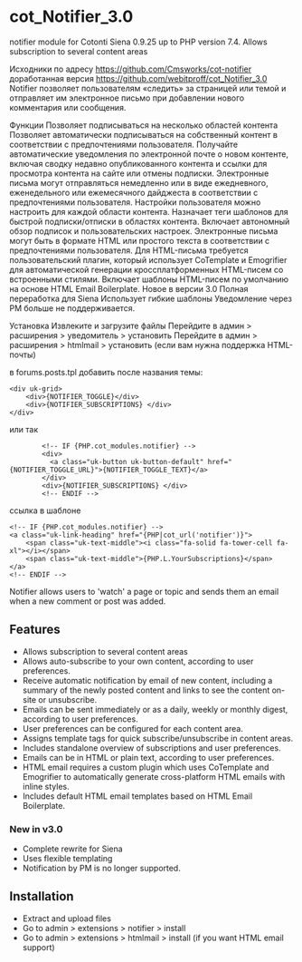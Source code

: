 # cot_Notifier_3.0
notifier module for Cotonti Siena 0.9.25 up to PHP version 7.4. Allows subscription to several content areas


Исходники по адресу
https://github.com/Cmsworks/cot-notifier
доработанная версия
https://github.com/webitproff/cot_Notifier_3.0
Notifier позволяет пользователям «следить» за страницей или темой и отправляет им электронное письмо при добавлении нового комментария или сообщения.

Функции
Позволяет подписываться на несколько областей контента
Позволяет автоматически подписываться на собственный контент в соответствии с предпочтениями пользователя.
Получайте автоматические уведомления по электронной почте о новом контенте, включая сводку недавно опубликованного контента и ссылки для просмотра контента на сайте или отмены подписки.
Электронные письма могут отправляться немедленно или в виде ежедневного, еженедельного или ежемесячного дайджеста в соответствии с предпочтениями пользователя.
Настройки пользователя можно настроить для каждой области контента.
Назначает теги шаблонов для быстрой подписки/отписки в областях контента.
Включает автономный обзор подписок и пользовательских настроек.
Электронные письма могут быть в формате HTML или простого текста в соответствии с предпочтениями пользователя.
Для HTML-письма требуется пользовательский плагин, который использует CoTemplate и Emogrifier для автоматической генерации кроссплатформенных HTML-писем со встроенными стилями.
Включает шаблоны HTML-писем по умолчанию на основе HTML Email Boilerplate.
Новое в версии 3.0
Полная переработка для Siena
Использует гибкие шаблоны
Уведомление через PM больше не поддерживается.


Установка
Извлеките и загрузите файлы
Перейдите в админ > расширения > уведомитель > установить
Перейдите в админ > расширения > htmlmail > установить (если вам нужна поддержка HTML-почты)

в forums.posts.tpl добавить после названия темы:

```
<div uk-grid>
    <div>{NOTIFIER_TOGGLE}</div>
    <div>{NOTIFIER_SUBSCRIPTIONS} </div>
</div>
```
или так
```
        <!-- IF {PHP.cot_modules.notifier} -->
        <div>
          <a class="uk-button uk-button-default" href="{NOTIFIER_TOGGLE_URL}">{NOTIFIER_TOGGLE_TEXT}</a>
        </div>
        <div>{NOTIFIER_SUBSCRIPTIONS} </div>
        <!-- ENDIF -->
```
ссылка в шаблоне
```
<!-- IF {PHP.cot_modules.notifier} -->
<a class="uk-link-heading" href="{PHP|cot_url('notifier')}">
	<span class="uk-text-middle"><i class="fa-solid fa-tower-cell fa-xl"></i></span>
	<span class="uk-text-middle">{PHP.L.YourSubscriptions}</span>
</a>
<!-- ENDIF -->
```

Notifier allows users to 'watch' a page or topic and sends them an email when
a new comment or post was added.

## Features

* Allows subscription to several content areas
* Allows auto-subscribe to your own content, according to user preferences.
* Receive automatic notification by email of new content, including a summary of 
  the newly posted content and links to see the content on-site or unsubscribe.
* Emails can be sent immediately or as a daily, weekly or monthly digest, 
  according to user preferences.
* User preferences can be configured for each content area.
* Assigns template tags for quick subscribe/unsubscribe in content areas.
* Includes standalone overview of subscriptions and user preferences.
* Emails can be in HTML or plain text, according to user preferences. 
* HTML email requires a custom plugin which uses CoTemplate and Emogrifier to 
  automatically generate cross-platform HTML emails with inline styles.
* Includes default HTML email templates based on HTML Email Boilerplate.

### New in v3.0

* Complete rewrite for Siena
* Uses flexible templating
* Notification by PM is no longer supported.

## Installation

* Extract and upload files
* Go to admin > extensions > notifier > install
* Go to admin > extensions > htmlmail > install (if you want HTML email support)
